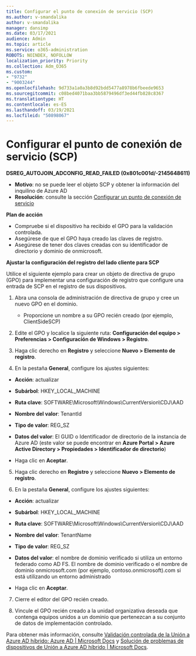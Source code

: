 ```yaml
---
title: Configurar el punto de conexión de servicio (SCP)
ms.author: v-smandalika
author: v-smandalika
manager: dansimp
ms.date: 03/17/2021
audience: Admin
ms.topic: article
ms.service: o365-administration
ROBOTS: NOINDEX, NOFOLLOW
localization_priority: Priority
ms.collection: Adm_O365
ms.custom:
- "9732"
- "9003244"
ms.openlocfilehash: 9d733a1a0a3b8d92bdd5477a8978b6fbeede9653
ms.sourcegitcommit: c08bed4071baa3bb5879496df3ed44fb828c8367
ms.translationtype: HT
ms.contentlocale: es-ES
ms.lasthandoff: 03/19/2021
ms.locfileid: "50898067"
---
```

# <a name="configure-service-connection-point-scp"></a>Configurar el punto de conexión de servicio (SCP)

**DSREG_AUTOJOIN_ADCONFIG_READ_FAILED (0x801c001d/-2145648611)**

- **Motivo**: no se puede leer el objeto SCP y obtener la información del inquilino de Azure AD
- **Resolución**: consulte la sección [Configurar un punto de conexión de servicio](https://docs.microsoft.com/azure/active-directory/devices/hybrid-azuread-join-federated-domains#configure-hybrid-azure-ad-join)


**Plan de acción**

- Compruebe si el dispositivo ha recibido el GPO para la validación controlada.
- Asegúrese de que el GPO haya creado las claves de registro.
- Asegúrese de tener dos claves creadas con su identificador de directorio y dominio de onmicrosoft.

**Ajustar la configuración del registro del lado cliente para SCP**

Utilice el siguiente ejemplo para crear un objeto de directiva de grupo (GPO) para implementar una configuración de registro que configure una entrada de SCP en el registro de sus dispositivos.

1. Abra una consola de administración de directiva de grupo y cree un nuevo GPO en el dominio.
     - Proporcione un nombre a su GPO recién creado (por ejemplo, ClientSideSCP)

2. Edite el GPO y localice la siguiente ruta: **Configuración del equipo > Preferencias > Configuración de Windows > Registro**.

3. Haga clic derecho en **Registro** y seleccione **Nuevo > Elemento de registro**.

4. En la pestaña **General**, configure los ajustes siguientes:
  
- **Acción**: actualizar
    
- **Subárbol**: HKEY_LOCAL_MACHINE
    
- **Ruta clave**: SOFTWARE\Microsoft\Windows\CurrentVersion\CDJ\AAD
    
- **Nombre del valor**: TenantId
    
- **Tipo de valor**: REG_SZ
    
- **Datos del valor**: El GUID o Identificador de directorio de la instancia de Azure AD (este valor se puede encontrar en **Azure Portal > Azure Active Directory > Propiedades > Identificador de directorio**)
 
- Haga clic en **Aceptar**.
 
5. Haga clic derecho en **Registro** y seleccione **Nuevo > Elemento de registro**.

6. En la pestaña **General**, configure los ajustes siguientes:
  
- **Acción**: actualizar
    
- **Subárbol**: HKEY_LOCAL_MACHINE
    
- **Ruta clave**: SOFTWARE\Microsoft\Windows\CurrentVersion\CDJ\AAD
    
- **Nombre del valor**: TenantName
    
- **Tipo de valor**: REG_SZ
    
- **Datos del valor**: el nombre de dominio verificado si utiliza un entorno federado como AD FS. El nombre de dominio verificado o el nombre de dominio onmicrosoft.com (por ejemplo, contoso.onmicrosoft).com si está utilizando un entorno administrado

- Haga clic en **Aceptar**.

7. Cierre el editor del GPO recién creado.

8. Vincule el GPO recién creado a la unidad organizativa deseada que contenga equipos unidos a un dominio que pertenezcan a su conjunto de datos de implementación controlado.

Para obtener más información, consulte [Validación controlada de la Unión a Azure AD híbrido: Azure AD | Microsoft Docs](https://docs.microsoft.com/azure/active-directory/devices/hybrid-azuread-join-control) y [Solución de problemas de dispositivos de Unión a Azure AD híbrido | Microsoft Docs](https://docs.microsoft.com/azure/active-directory/devices/troubleshoot-hybrid-join-windows-current).









